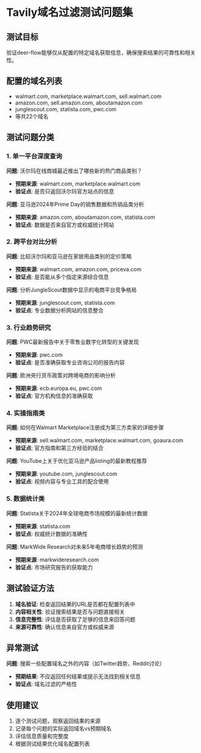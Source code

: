 # Tavily域名过滤测试问题集

## 测试目标
验证deer-flow能够仅从配置的特定域名获取信息，确保搜索结果的可靠性和相关性。

## 配置的域名列表
- walmart.com, marketplace.walmart.com, sell.walmart.com
- amazon.com, sell.amazon.com, aboutamazon.com  
- junglescout.com, statista.com, pwc.com
- 等共22个域名

## 测试问题分类

### 1. 单一平台深度查询
**问题**: 沃尔玛在线商城最近推出了哪些新的热门商品类别？
- **预期来源**: walmart.com, marketplace.walmart.com
- **验证点**: 是否只返回沃尔玛官方站点的信息

**问题**: 亚马逊2024年Prime Day的销售数据和热销品类分析
- **预期来源**: amazon.com, aboutamazon.com, statista.com
- **验证点**: 数据是否来自官方或权威统计网站

### 2. 跨平台对比分析
**问题**: 比较沃尔玛和亚马逊在家居用品类别的定价策略
- **预期来源**: walmart.com, amazon.com, priceva.com
- **验证点**: 是否能从多个指定来源综合信息

**问题**: 分析JungleScout数据中显示的电商平台竞争格局
- **预期来源**: junglescout.com, statista.com
- **验证点**: 专业数据分析网站的信息整合

### 3. 行业趋势研究
**问题**: PWC最新报告中关于零售业数字化转型的关键发现
- **预期来源**: pwc.com
- **验证点**: 是否准确获取专业咨询公司的报告内容

**问题**: 欧洲央行货币政策对跨境电商的影响分析
- **预期来源**: ecb.europa.eu, pwc.com
- **验证点**: 官方机构信息的准确获取

### 4. 实操指南类
**问题**: 如何在Walmart Marketplace注册成为第三方卖家的详细步骤
- **预期来源**: sell.walmart.com, marketplace.walmart.com, goaura.com
- **验证点**: 官方指南和第三方经验的结合

**问题**: YouTube上关于优化亚马逊产品listing的最新教程推荐
- **预期来源**: youtube.com, junglescout.com
- **验证点**: 视频内容与专业工具的配合使用

### 5. 数据统计类
**问题**: Statista关于2024年全球电商市场规模的最新统计数据
- **预期来源**: statista.com
- **验证点**: 权威统计数据的准确性

**问题**: MarkWide Research对未来5年电商增长趋势的预测
- **预期来源**: markwideresearch.com
- **验证点**: 市场研究报告的获取能力

## 测试验证方法

1. **域名验证**: 检查返回结果的URL是否都在配置列表中
2. **内容相关性**: 验证搜索结果是否与问题直接相关
3. **信息完整性**: 评估是否获取了足够的信息来回答问题
4. **来源可靠性**: 确认信息来自官方或权威来源

## 异常测试

**问题**: 搜索一些配置域名之外的内容（如Twitter趋势、Reddit讨论）
- **预期结果**: 不应返回任何结果或提示无法找到相关信息
- **验证点**: 域名过滤的严格性

## 使用建议

1. 逐个测试问题，观察返回结果的来源
2. 记录每个问题的实际返回域名vs预期域名
3. 评估信息质量和完整度
4. 根据测试结果优化域名配置列表
